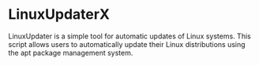 # LinuxUpdaterX
LinuxUpdater is a simple tool for automatic updates of Linux systems. This script allows users to automatically update their Linux distributions using the apt package management system.
